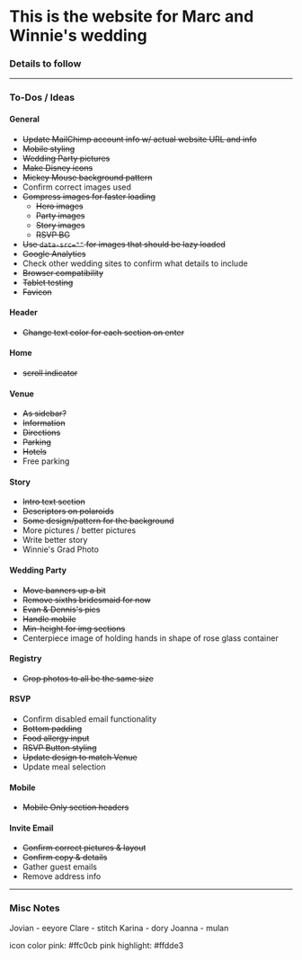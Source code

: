 # This is the website for Marc and Winnie's wedding

### Details to follow

---

### To-Dos / Ideas
#### General
- ~~Update MailChimp account info w/ actual website URL and info~~
- ~~Mobile styling~~
- ~~Wedding Party pictures~~
- ~~Make Disney icons~~
- ~~Mickey Mouse background pattern~~
- Confirm correct images used
- ~~Compress images for faster loading~~
    + ~~Hero images~~
    + ~~Party images~~
    + ~~Story images~~
    + ~~RSVP BG~~
- ~~Use `data-src=""` for images that should be lazy loaded~~
- ~~Google Analytics~~
- Check other wedding sites to confirm what details to include
- ~~Browser compatibility~~
- ~~Tablet testing~~
- ~~Favicon~~

#### Header
- ~~Change text color for each section on enter~~

#### Home
- ~~scroll indicator~~

#### Venue
- ~~As sidebar?~~
- ~~Information~~
- ~~Directions~~
- ~~Parking~~
- ~~Hotels~~
- Free parking

#### Story
- ~~Intro text section~~
- ~~Descriptors on polaroids~~
- ~~Some design/pattern for the background~~
- More pictures / better pictures
- Write better story
- Winnie's Grad Photo

#### Wedding Party
- ~~Move banners up a bit~~
- ~~Remove sixths bridesmaid for now~~
- ~~Evan & Dennis's pics~~
- ~~Handle mobile~~
- ~~Min-height for img sections~~
- Centerpiece image of holding hands in shape of rose glass container

#### Registry
- ~~Crop photos to all be the same size~~

#### RSVP
- Confirm disabled email functionality
- ~~Bottom padding~~
- ~~Food allergy input~~
- ~~RSVP Button styling~~
- ~~Update design to match Venue~~
- Update meal selection

#### Mobile
- ~~Mobile Only section headers~~

#### Invite Email
- ~~Confirm correct pictures & layout~~
- ~~Confirm copy & details~~
- Gather guest emails
- Remove address info


---

### Misc Notes
Jovian - eeyore
Clare - stitch
Karina - dory
Joanna - mulan

icon color
pink: #ffc0cb
pink highlight: #ffdde3

